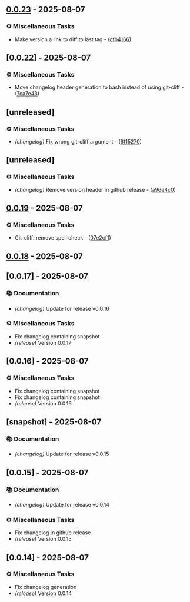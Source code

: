 ## [0.0.23](https://github.com/porturl/porturl-frontend/compare/v0.0.22...v0.0.23) - 2025-08-07



### ⚙️ Miscellaneous Tasks

- Make version a link to diff to last tag - ([cfb4166](https://github.com/porturl/porturl-frontend/commit/cfb4166f2d4ff5086f8e0720e44f6d197509f9c6))




## [0.0.22] - 2025-08-07



### ⚙️ Miscellaneous Tasks

- Move changelog header generation to bash instead of using git-cliff - ([7ca7e43](https://github.com/porturl/porturl-frontend/commit/7ca7e43620e2eb9a73594742c7269dac5cde16b8))




## [unreleased]


### ⚙️ Miscellaneous Tasks

- *(changelog)* Fix wrong git-cliff argument - ([6f15270](https://github.com/porturl/porturl-frontend/commit/6f15270601dd311857bd0417ac56896e33d13981))


## [unreleased]


### ⚙️ Miscellaneous Tasks

- *(changelog)* Remove version header in github release - ([a96e4c0](https://github.com/porturl/porturl-frontend/commit/a96e4c0daec76cb8314865eb0e92469b0229e7a2))



## [0.0.19](https://github.com/porturl/porturl-frontend/compare/v0.0.18..v0.0.19) - 2025-08-07

### ⚙️ Miscellaneous Tasks

- Git-cliff: remove spell check - ([07e2cf1](https://github.com/porturl/porturl-frontend/commit/07e2cf1927294e7bfef55923998d44ebac6dc3fe))



## [0.0.18](https://github.com/porturl/porturl-frontend/compare/v0.0.17..v0.0.18) - 2025-08-07


## [0.0.17] - 2025-08-07

### 📚 Documentation

- *(changelog)* Update for release v0.0.16

### ⚙️ Miscellaneous Tasks

- Fix changelog containing snapshot
- *(release)* Version 0.0.17
## [0.0.16] - 2025-08-07

### ⚙️ Miscellaneous Tasks

- Fix changelog containing snapshot
- Fix changelog containing snapshot
- *(release)* Version 0.0.16
## [snapshot] - 2025-08-07

### 📚 Documentation

- *(changelog)* Update for release v0.0.15
## [0.0.15] - 2025-08-07

### 📚 Documentation

- *(changelog)* Update for release v0.0.14

### ⚙️ Miscellaneous Tasks

- Fix changelog in github release
- *(release)* Version 0.0.15

## [0.0.14] - 2025-08-07

### ⚙️ Miscellaneous Tasks

- Fix changelog generation
- *(release)* Version 0.0.14


